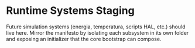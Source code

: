 # Runtime Systems Staging

Future simulation systems (energia, temperatura, scripts HAL, etc.) should live here.
Mirror the manifesto by isolating each subsystem in its own folder and exposing an
initializer that the core bootstrap can compose.
